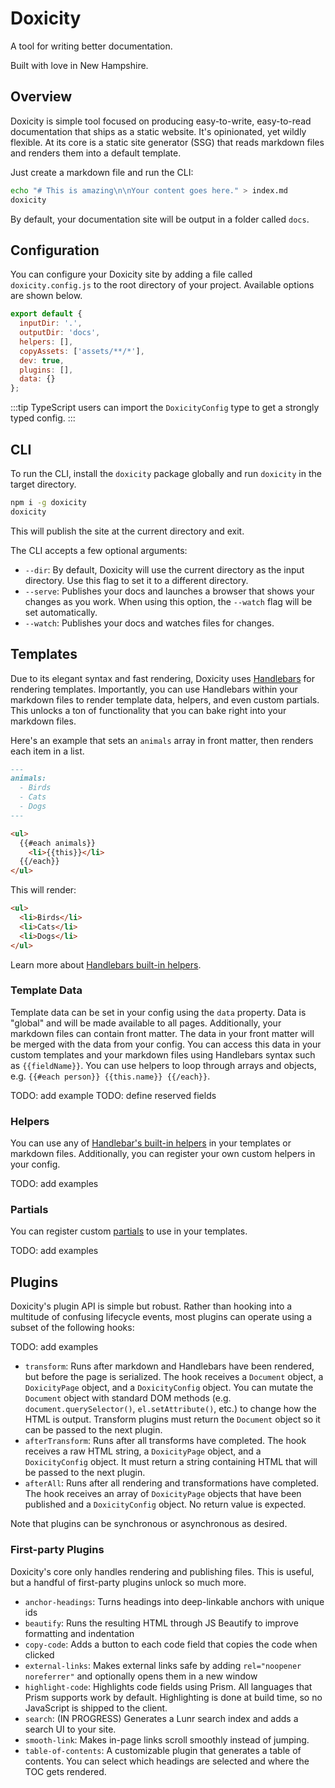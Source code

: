 # Doxicity

A tool for writing better documentation.

Built with love in New Hampshire.

## Overview

Doxicity is simple tool focused on producing easy-to-write, easy-to-read documentation that ships as a static website. It's opinionated, yet wildly flexible. At its core is a static site generator (SSG) that reads markdown files and renders them into a default template.

Just create a markdown file and run the CLI:

```sh
echo "# This is amazing\n\nYour content goes here." > index.md
doxicity
```

By default, your documentation site will be output in a folder called `docs`.

## Configuration

You can configure your Doxicity site by adding a file called `doxicity.config.js` to the root directory of your project. Available options are shown below.

```js
export default {
  inputDir: '.',
  outputDir: 'docs',
  helpers: [],
  copyAssets: ['assets/**/*'],
  dev: true,
  plugins: [],
  data: {}
};
```

:::tip
TypeScript users can import the `DoxicityConfig` type to get a strongly typed config.
:::

## CLI

To run the CLI, install the `doxicity` package globally and run `doxicity` in the target directory.

```sh
npm i -g doxicity
doxicity
```

This will publish the site at the current directory and exit.

The CLI accepts a few optional arguments:

- `--dir`: By default, Doxicity will use the current directory as the input directory. Use this flag to set it to a different directory.
- `--serve`: Publishes your docs and launches a browser that shows your changes as you work. When using this option, the `--watch` flag will be set automatically.
- `--watch`: Publishes your docs and watches files for changes.

## Templates

Due to its elegant syntax and fast rendering, Doxicity uses [Handlebars](https://handlebarsjs.com/) for rendering templates. Importantly, you can use Handlebars within your markdown files to render template data, helpers, and even custom partials. This unlocks a ton of functionality that you can bake right into your markdown files.

Here's an example that sets an `animals` array in front matter, then renders each item in a list.

```md
---
animals:
  - Birds
  - Cats
  - Dogs
---

<ul>
  {{#each animals}}
    <li>{{this}}</li>
  {{/each}}
</ul>
```

This will render:

```html
<ul>
  <li>Birds</li>
  <li>Cats</li>
  <li>Dogs</li>
</ul>
```

Learn more about [Handlebars built-in helpers](https://handlebarsjs.com/guide/builtin-helpers.html).

### Template Data

Template data can be set in your config using the `data` property. Data is "global" and will be made available to all pages. Additionally, your markdown files can contain front matter. The data in your front matter will be merged with the data from your config. You can access this data in your custom templates and your markdown files using Handlebars syntax such as `{{fieldName}}`. You can use helpers to loop through arrays and objects, e.g. `{{#each person}} {{this.name}} {{/each}}`.

TODO: add example
TODO: define reserved fields

### Helpers

You can use any of [Handlebar's built-in helpers](https://handlebarsjs.com/guide/builtin-helpers.html) in your templates or markdown files. Additionally, you can register your own custom helpers in your config.

TODO: add examples

### Partials

You can register custom [partials](https://handlebarsjs.com/guide/partials.html#basic-partials) to use in your templates.

TODO: add examples

## Plugins

Doxicity's plugin API is simple but robust. Rather than hooking into a multitude of confusing lifecycle events, most plugins can operate using a subset of the following hooks:

TODO: add examples

- `transform`: Runs after markdown and Handlebars have been rendered, but before the page is serialized. The hook receives a `Document` object, a `DoxicityPage` object, and a `DoxicityConfig` object. You can mutate the `Document` object with standard DOM methods (e.g. `document.querySelector()`, `el.setAttribute()`, etc.) to change how the HTML is output. Transform plugins must return the `Document` object so it can be passed to the next plugin.
- `afterTransform`: Runs after all transforms have completed. The hook receives a raw HTML string, a `DoxicityPage` object, and a `DoxicityConfig` object. It must return a string containing HTML that will be passed to the next plugin.
- `afterAll`: Runs after all rendering and transformations have completed. The hook receives an array of `DoxicityPage` objects that have been published and a `DoxicityConfig` object. No return value is expected.

Note that plugins can be synchronous or asynchronous as desired.

### First-party Plugins

Doxicity's core only handles rendering and publishing files. This is useful, but a handful of first-party plugins unlock so much more.

- `anchor-headings`: Turns headings into deep-linkable anchors with unique ids
- `beautify`: Runs the resulting HTML through JS Beautify to improve formatting and indentation
- `copy-code`: Adds a button to each code field that copies the code when clicked
- `external-links`: Makes external links safe by adding `rel="noopener noreferrer"` and optionally opens them in a new window
- `highlight-code`: Highlights code fields using Prism. All languages that Prism supports work by default. Highlighting is done at build time, so no JavaScript is shipped to the client.
- `search`: (IN PROGRESS) Generates a Lunr search index and adds a search UI to your site.
- `smooth-link`: Makes in-page links scroll smoothly instead of jumping.
- `table-of-contents`: A customizable plugin that generates a table of contents. You can select which headings are selected and where the TOC gets rendered.
